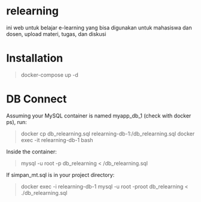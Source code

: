# relearning
ini web untuk belajar e-learning yang bisa digunakan untuk mahasiswa dan dosen, upload materi, tugas, dan diskusi

# Installation
<blockquote>
docker-compose up -d
</blockquote>

# DB Connect
Assuming your MySQL container is named myapp_db_1 (check with docker ps), run:
<blockquote>
docker cp db_relearning.sql relearning-db-1:/db_relearning.sql
docker exec -it relearning-db-1 bash
</blockquote>
Inside the container:
<blockquote>
mysql -u root -p db_relearning < /db_relearning.sql
</blockquote>
If simpan_mt.sql is in your project directory:
<blockquote>
docker exec -i relearning-db-1 mysql -u root -proot db_relearning < ./db_relearning.sql
</blockquote>
